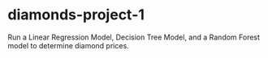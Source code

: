 # diamonds-project-1
Run a Linear Regression Model, Decision Tree Model, and a Random Forest model to determine diamond prices. 
